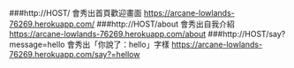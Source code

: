 ###http://HOST/ 會秀出首頁歡迎畫面
https://arcane-lowlands-76269.herokuapp.com/
###http://HOST/about 會秀出自我介紹
https://arcane-lowlands-76269.herokuapp.com/about
###http://HOST/say?message=hello 會秀出「你說了：hello」字樣
https://arcane-lowlands-76269.herokuapp.com/say?=hellow